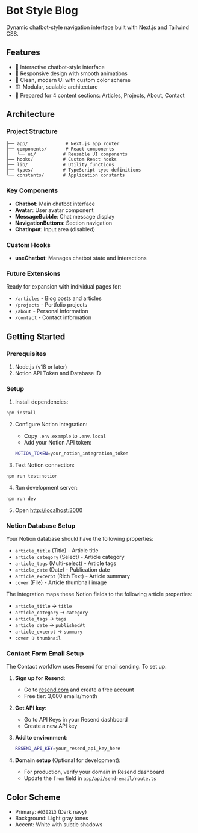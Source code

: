 # Bot Style Blog

Dynamic chatbot-style navigation interface built with Next.js and Tailwind CSS.

## Features

- 🤖 Interactive chatbot-style interface
- 📱 Responsive design with smooth animations
- 🎨 Clean, modern UI with custom color scheme
- 🏗️ Modular, scalable architecture
- 📄 Prepared for 4 content sections: Articles, Projects, About, Contact

## Architecture

### Project Structure
```
├── app/              # Next.js app router
├── components/       # React components
│   └── ui/          # Reusable UI components
├── hooks/           # Custom React hooks
├── lib/             # Utility functions
├── types/           # TypeScript type definitions
└── constants/       # Application constants
```

### Key Components

- **Chatbot**: Main chatbot interface
- **Avatar**: User avatar component  
- **MessageBubble**: Chat message display
- **NavigationButtons**: Section navigation
- **ChatInput**: Input area (disabled)

### Custom Hooks

- **useChatbot**: Manages chatbot state and interactions

### Future Extensions

Ready for expansion with individual pages for:
- `/articles` - Blog posts and articles
- `/projects` - Portfolio projects
- `/about` - Personal information
- `/contact` - Contact information

## Getting Started

### Prerequisites

1. Node.js (v18 or later)
2. Notion API Token and Database ID

### Setup

1. Install dependencies:
```bash
npm install
```

2. Configure Notion integration:
   - Copy `.env.example` to `.env.local`
   - Add your Notion API token:
   ```bash
   NOTION_TOKEN=your_notion_integration_token
   ```

3. Test Notion connection:
```bash
npm run test:notion
```

4. Run development server:
```bash
npm run dev
```

5. Open [http://localhost:3000](http://localhost:3000)

### Notion Database Setup

Your Notion database should have the following properties:
- `article_title` (Title) - Article title
- `article_category` (Select) - Article category
- `article_tags` (Multi-select) - Article tags
- `article_date` (Date) - Publication date
- `article_excerpt` (Rich Text) - Article summary
- `cover` (File) - Article thumbnail image

The integration maps these Notion fields to the following article properties:
- `article_title` → `title`
- `article_category` → `category`
- `article_tags` → `tags`
- `article_date` → `publishedAt`
- `article_excerpt` → `summary`
- `cover` → `thumbnail`

### Contact Form Email Setup

The Contact workflow uses Resend for email sending. To set up:

1. **Sign up for Resend**:
   - Go to [resend.com](https://resend.com) and create a free account
   - Free tier: 3,000 emails/month

2. **Get API key**:
   - Go to API Keys in your Resend dashboard
   - Create a new API key

3. **Add to environment**:
   ```bash
   RESEND_API_KEY=your_resend_api_key_here
   ```

4. **Domain setup** (Optional for development):
   - For production, verify your domain in Resend dashboard
   - Update the `from` field in `app/api/send-email/route.ts`

## Color Scheme

- Primary: `#030213` (Dark navy)
- Background: Light gray tones
- Accent: White with subtle shadows